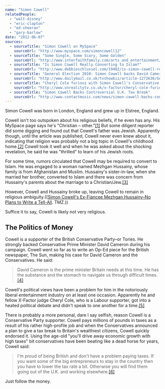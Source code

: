 ```yaml
---
name: "Simon Cowell"
relatedPeople:
  - "walt-disney"
  - "eric-clapton"
  - "ed-sheeran"
  - "gary-barlow"
date: "2012-06-07"
sources:
  - sourceTitle: "Simon Cowell on MySpace"
    sourceUrl: "http://www.myspace.com/simoncowell12"
  - sourceTitle: "Some Single, Some Scary, Some Golden"
    sourceUrl: "http://www.interfaithfamily.com/arts_and_entertainment/popular_culture/Interfaith_Celebrities_Some_Single_Some_Scary_Some_Golden.shtml"
  - sourceTitle: "Is Simon Cowell Really Converting to Islam?"
    sourceUrl: "http://www.debbieschlussel.com/19402/is-simon-cowell-really-converting-to-islam/"
  - sourceTitle: "General Election 2010: Simon Cowell backs David Cameron for PM"
    sourceUrl: "http://www.dailymail.co.uk/tvshowbiz/article-1272636/General-Election-2010-Simon-Cowell-backs-David-Cameron-PM.html"
  - sourceTitle: "Cheryl Cole furious with Simon Cowell's Conservative politics"
    sourceUrl: "http://www.unrealitytv.co.uk/x-factor/cheryl-cole-furious-with-simon-cowells-conservative-politics/"
  - sourceTitle: "Simon Cowell Backs Controversial U.K. Tax Break"
    sourceUrl: "http://www.contactmusic.com/news/simon-cowell-backs-controversial-uk-tax-break_1309675"
---
```


Simon Cowell was born in London, England and grew up in Elstree, England.

Cowell isn't too outspoken about his religious beliefs, if he even has any. His MySpace page says he's "Christian – other."<a class="source-citation" href="http://www.myspace.com/simoncowell12" title="Simon Cowell on MySpace">[1]</a> But some diligent reporter did some digging and found out that Cowell's father was Jewish. Apparently though, until the article was published, Cowell never even knew about it, indicating that religion was probably not a big topic in Cowell's childhood home.<a class="source-citation" href="http://www.interfaithfamily.com/arts_and_entertainment/popular_culture/Interfaith_Celebrities_Some_Single_Some_Scary_Some_Golden.shtml" title="Some Single, Some Scary, Some Golden">[2]</a> Cowell took it well and when he was asked about the shocking revelation, he said he was "thrilled" to learn of his Jewish roots.

For some time, rumors circulated that Cowell may be required to convert to Islam. He was engaged to a woman named Mezhgan Hussainy, whose family is from Afghanistan and Muslim. Hussainy's sister-in-law, when she married her brother, converted to Islam and there was concern from Hussainy's parents about the marriage to a Christian/Jew.<a class="source-citation" href="http://www.debbieschlussel.com/19402/is-simon-cowell-really-converting-to-islam/" title="Is Simon Cowell Really Converting to Islam?">[3]</a>

However, Cowell and Hussainy broke up, leaving Cowell to remain in religious ambiguity.(([Simon Cowell's Ex-Fiancee Mezhgan Hussainy–No Plans to Write a Tell-All](http://www.tmz.com/2012/06/02/simon-cowell-mezhgan-hussainy-book/). TMZ.))

Suffice it to say, Cowell is likely not very religious.


## The Politics of Money

Cowell is a supporter of the British Conservative Party–or Tories. He strongly backed Conservative Prime Minister David Cameron during his campaign. Cowell went so far as to write an Op-Ed piece for the British newspaper, The Sun, making his case for David Cameron and the Conservatives. He said:

>David Cameron is the prime minister Britain needs at this time. He has the substance and the stomach to navigate us through difficult times.<a class="source-citation" href="http://www.dailymail.co.uk/tvshowbiz/article-1272636/General-Election-2010-Simon-Cowell-backs-David-Cameron-PM.html" title="General Election 2010: Simon Cowell backs David Cameron for PM">[4]</a>

Cowell's political views have been a problem for him in the notoriously liberal entertainment industry on at least one occasion. Apparently he and fellow X-Factor judge Cheryl Cole, who is a Labour supporter, got into a heated political debate and didn't speak to one another for a time.<a class="source-citation" href="http://www.unrealitytv.co.uk/x-factor/cheryl-cole-furious-with-simon-cowells-conservative-politics/" title="Cheryl Cole furious with Simon Cowell&apos;s Conservative politics">[5]</a>

There is probably a more personal, dare I say selfish, reason Cowell is a Conservative Party supporter. Cowell pays millions of pounds in taxes as a result of his rather high-profile job and when the Conservatives announced a plan to give a tax break to Britain's wealthiest citizens, Cowell quickly endorsed it. Using the age-old "you'll drive away economic growth with high taxes" bit conservatives have been beating like a dead horse for years, Cowell said:

>I'm proud of being British and don't have a problem paying taxes. If you want some of the big entrepreneurs to stay in the country then you have to lower the tax rate a bit. Otherwise you will find them going out of the U.K. and working elsewhere.<a class="source-citation" href="http://www.contactmusic.com/news/simon-cowell-backs-controversial-uk-tax-break_1309675" title="Simon Cowell Backs Controversial U.K. Tax Break">[6]</a>

Just follow the money.
